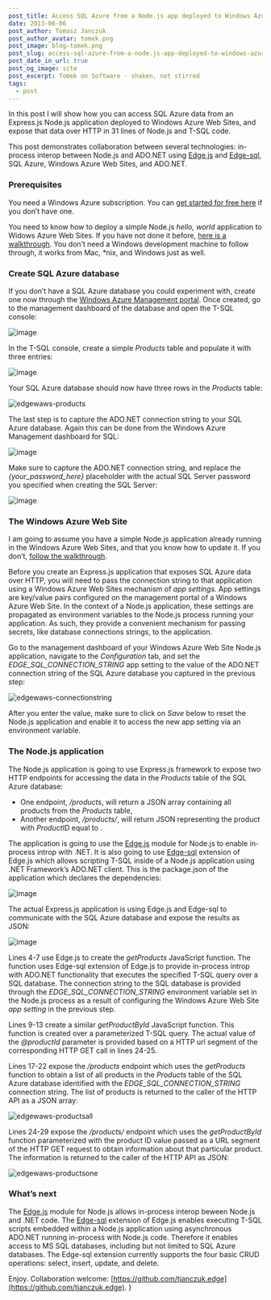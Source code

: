 ```yaml
---
post_title: Access SQL Azure from a Node.js app deployed to Windows Azure Web Sites
date: 2013-06-06
post_author: Tomasz Janczuk
post_author_avatar: tomek.png
post_image: blog-tomek.png
post_slug: access-sql-azure-from-a-node.js-app-deployed-to-windows-azure-web-sites
post_date_in_url: true
post_og_image: site
post_excerpt: Tomek on Software - shaken, not stirred
tags:
  - post
---
```





In this post I will show how you can access SQL Azure data from an Express.js Node.js application deployed to Windows Azure Web Sites, and expose that data over HTTP in 31 lines of Node.js and T-SQL code.   

This post demonstrates collaboration between several technologies: in-process interop between Node.js and ADO.NET using [Edge.js](http://tjanczuk.github.io/edge) and [Edge-sql](https://github.com/tjanczuk/edge#how-to-script-t-sql-in-a-nodejs-application), SQL Azure, Windows Azure Web Sites, and ADO.NET.   

### Prerequisites  

You need a Windows Azure subscription. You can [get started for free here](http://www.windowsazure.com/en-us/pricing/free-trial/) if you don’t have one.   

You need to know how to deploy a simple Node.js *hello, world* application to Widows Azure Web Sites. If you have not done it before, [here is a walkthrough](http://www.windowsazure.com/en-us/develop/nodejs/tutorials/create-a-website-(mac)/). You don’t need a Windows development machine to follow through, it works from Mac, *nix, and Windows just as well.   

### Create SQL Azure database  

If you don’t have a SQL Azure database you could experiment with, create one now through the [Windows Azure Management portal](https://manage.windowsazure.com). Once created, go to the management dashboard of the database and open the T-SQL console:  

 ![image](http://lh4.ggpht.com/-XH4A5QIzVIQ/UbA8RPUL8NI/AAAAAAAADgQ/KylXHCNJUr0/image_thumb%25255B5%25255D.png?imgmax=800)   

In the T-SQL console, create a simple *Products* table and populate it with three entries:  

 ![image](http://lh3.ggpht.com/-mH-TPUKTvUI/UbA8R9cnGBI/AAAAAAAADgc/BNZnsoFwmrE/image_thumb%25255B4%25255D.png?imgmax=800)   

Your SQL Azure database should now have three rows in the *Products* table:  

 ![edgewaws-products](http://lh6.ggpht.com/-NREU7kIZD6U/UbA8SjBHB5I/AAAAAAAADgw/AvpJ2erSx8A/edgewaws-products_thumb%25255B1%25255D.png?imgmax=800)   

The last step is to capture the ADO.NET connection string to your SQL Azure database. Again this can be done from the Windows Azure Management dashboard for SQL:  

 ![image](http://lh4.ggpht.com/-vgxqevygLv0/UbA8TRaOd1I/AAAAAAAADhA/IFxahMka4AY/image_thumb%25255B7%25255D.png?imgmax=800)   

Make sure to capture the ADO.NET connection string, and replace the *{your_password_here}* placeholder with the actual SQL Server password you specified when creating the SQL Server:   

 ![image](http://lh4.ggpht.com/-qvPm187vyP0/UbA8UNaPW3I/AAAAAAAADhQ/d6jXBI2e5qg/image_thumb%25255B9%25255D.png?imgmax=800)   

### The Windows Azure Web Site  

I am going to assume you have a simple Node.js application already running in the Windows Azure Web Sites, and that you know how to update it. If you don’t, [follow the walkthrough](http://www.windowsazure.com/en-us/develop/nodejs/tutorials/create-a-website-(mac)/).   

Before you create an Express.js application that exposes SQL Azure data over HTTP, you will need to pass the connection string to that application using a Windows Azure Web Sites mechanism of *app settings.* App settings are key/value pairs configured on the management portal of a Windows Azure Web Site. In the context of a Node.js application, these settings are propagated as environment variables to the Node.js process running your application. As such, they provide a convenient mechanism for passing secrets, like database connections strings, to the application.   

Go to the management dashboard of your Windows Azure Web Site Node.js application, navigate to the *Configuration* tab, and set the *EDGE_SQL_CONNECTION_STRING* app setting to the value of the ADO.NET connection string of the SQL Azure database you captured in the previous step:  

 ![edgewaws-connectionstring](http://lh6.ggpht.com/-JHL-f66qlps/UbA8U1R63YI/AAAAAAAADhc/IJ4q6Cg53Dk/edgewaws-connectionstring_thumb%25255B1%25255D.png?imgmax=800)   

After you enter the value, make sure to click on *Save* below to reset the Node.js application and enable it to access the new app setting via an environment variable.  

### The Node.js application  

The Node.js application is going to use Express.js framework to expose two HTTP endpoints for accessing the data in the *Products* table of the SQL Azure database:  

* One endpoint, */products*, will return a JSON array containing all products from the *Products* table,  
* Another endpoint, */products/<id>*, will return JSON representing the product with *ProductID* equal to *<id>*.  
  

The application is going to use the [Edge.js](http://tjanczuk.github.io/edge) module for Node.js to enable in-process introp with .NET. It is also going to use [Edge-sql](https://github.com/tjanczuk/edge#how-to-script-t-sql-in-a-nodejs-application) extension of Edge.js which allows scripting T-SQL inside of a Node.js application using .NET Framework’s ADO.NET client. This is the package.json of the application which declares the dependencies:  

 ![image](http://lh4.ggpht.com/-3JUO8Q2WJuY/UbA8VbeuQrI/AAAAAAAADhw/uAaq-BJ5IEA/image_thumb%25255B11%25255D.png?imgmax=800)   

The actual Express.js application is using Edge.js and Edge-sql to communicate with the SQL Azure database and expose the results as JSON:  

 ![image](http://lh5.ggpht.com/-x2mn3dopfC4/UbA8WIhY-lI/AAAAAAAADiA/jPzmVyu3wk0/image_thumb%25255B13%25255D.png?imgmax=800)   

Lines 4-7 use Edge.js to create the *getProducts* JavaScript function. The function uses Edge-sql extension of Edge.js to provide in-process introp with ADO.NET functionality that executes the specified T-SQL query over a SQL database. The connection string to the SQL database is provided through the *EDGE_SQL_CONNECTION_STRING* environment variable set in the Node.js process as a result of configuring the Windows Azure Web Site *app setting* in the previous step.   

Lines 9-13 create a similar *getProductById* JavaScript function. This function is created over a parameterized T-SQL query. The actual value of the *@productId* parameter is provided based on a HTTP url segment of the corresponding HTTP GET call in lines 24-25.   

Lines 17-22 expose the */products* endpoint which uses the *getProducts* function to obtain a list of all products in the *Products* table of the SQL Azure database identified with the *EDGE_SQL_CONNECTION_STRING* connection string. The list of products is returned to the caller of the HTTP API as a JSON array:  

 ![edgewaws-productsall](http://lh3.ggpht.com/-gl-E7n20VrE/UbA8W53_3RI/AAAAAAAADiQ/OenGXJ8XM_0/edgewaws-productsall_thumb%25255B1%25255D.png?imgmax=800)   

Lines 24-29 expose the */products/<id>* endpoint which uses the *getProductById* function parameterized with the product ID value passed as a URL segment of the HTTP GET request to obtain information about that particular product. The information is returned to the caller of the HTTP API as JSON:  

 ![edgewaws-productsone](http://lh5.ggpht.com/-G-eXud3V6bw/UbA8Xi2K6zI/AAAAAAAADig/Id2aLZfZeBk/edgewaws-productsone_thumb%25255B1%25255D.png?imgmax=800)   

### What’s next  

The [Edge.js](http://tjanczuk.github.io/edge) module for Node.js allows in-process interop beween Node.js and .NET code. The [Edge-sql](https://github.com/tjanczuk/edge#how-to-script-t-sql-in-a-nodejs-application) extension of Edge.js enables executing T-SQL scripts embedded within a Node.js application using asynchronous ADO.NET running in-process with Node.js code. Therefore it enables access to MS SQL databases, including but not limited to SQL Azure databases. The Edge-sql extension currently supports the four basic CRUD operations: select, insert, update, and delete.   

Enjoy. Collaboration welcome: [https://github.com/tjanczuk.edge](https://github.com/tjanczuk.edge).   }